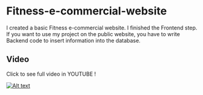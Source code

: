 # Fitness-e-commercial-website
I created a basic Fitness e-commercial website. I finished the Frontend step. If you want to use my project on the public website, you have to write Backend code to insert information into the database.
## Video
Click to see full video in YOUTUBE !

[![Alt text](https://img.youtube.com/vi/TW6j7rOsy7c/0.jpg)](https://www.youtube.com/watch?v=TW6j7rOsy7c)
